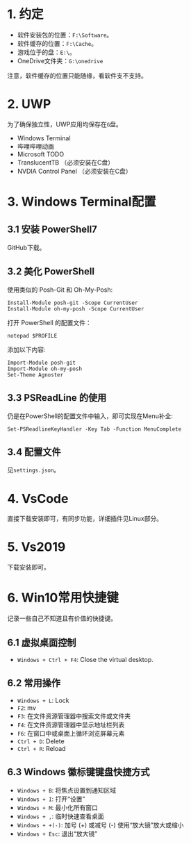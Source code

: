 # 1. 约定

+ 软件安装包的位置：`F:\Software`。
+ 软件缓存的位置：`F:\Cache`。
+ 游戏位于的盘：`E:\`。
+ OneDrive文件夹：`G:\onedrive`

注意，软件缓存的位置只能随缘，看软件支不支持。

# 2. UWP

为了确保独立性，UWP应用均保存在`G`盘。

+ Windows Terminal 
+ 哔哩哔哩动画
+ Microsoft TODO
+ TranslucentTB （必须安装在C盘）
+ NVDIA Control Panel （必须安装在C盘）

# 3. Windows Terminal配置

## 3.1 安装 PowerShell7

GitHub下载。

## 3.2 美化 PowerShell

使用类似的 Posh-Git 和 Oh-My-Posh:

```shell
Install-Module posh-git -Scope CurrentUser
Install-Module oh-my-posh -Scope CurrentUser
```

打开 PowerShell 的配置文件：

```shell
notepad $PROFILE
```

添加以下内容:

```shell
Import-Module posh-git 
Import-Module oh-my-posh 
Set-Theme Agnoster
```

## 3.3 PSReadLine 的使用

仍是在PowerShell的配置文件中输入，即可实现在Menu补全:

```shell
Set-PSReadlineKeyHandler -Key Tab -Function MenuComplete
```

## 3.4 配置文件

见`settings.json`。


# 4. VsCode

直接下载安装即可，有同步功能，详细插件见Linux部分。

# 5. Vs2019

下载安装即可。

# 6. Win10常用快捷键

记录一些自己不知道且有价值的快捷键。

## 6.1 虚拟桌面控制

+ `Windows + Ctrl + F4`: Close the virtual desktop.

## 6.2 常用操作

+ `Windows + L`: Lock
+ `F2`: mv
+ `F3`: 在文件资源管理器中搜索文件或文件夹
+ `F4`: 在文件资源管理器中显示地址栏列表
+ `F6`: 在窗口中或桌面上循环浏览屏幕元素
+ `Ctrl + D`: Delete
+ `Ctrl + R`: Reload

## 6.3 Windows 徽标键键盘快捷方式

+ `Windows + B`: 将焦点设置到通知区域
+ `Windows + I`: 打开“设置”
+ `Windows + M`: 最小化所有窗口
+ `Windows + ,`: 临时快速查看桌面
+ `Windows + +(-)`: 加号 (+) 或减号 (-) 使用“放大镜”放大或缩小
+ `Windows + Esc`: 退出“放大镜”